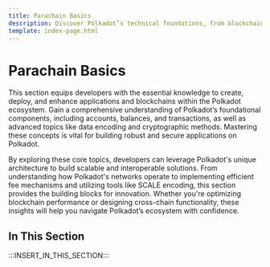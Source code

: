 ```yaml
---
title: Parachain Basics
description: Discover Polkadot’s technical foundations, from blockchain basics and cryptography to network features like interoperability and randomness.
template: index-page.html
---
```


# Parachain Basics

This section equips developers with the essential knowledge to create, deploy, and enhance applications and blockchains within the Polkadot ecosystem. Gain a comprehensive understanding of Polkadot’s foundational components, including accounts, balances, and transactions, as well as advanced topics like data encoding and cryptographic methods. Mastering these concepts is vital for building robust and secure applications on Polkadot.

By exploring these core topics, developers can leverage Polkadot's unique architecture to build scalable and interoperable solutions. From understanding how Polkadot's networks operate to implementing efficient fee mechanisms and utilizing tools like SCALE encoding, this section provides the building blocks for innovation. Whether you're optimizing blockchain performance or designing cross-chain functionality, these insights will help you navigate Polkadot’s ecosystem with confidence.

## In This Section

:::INSERT_IN_THIS_SECTION:::
